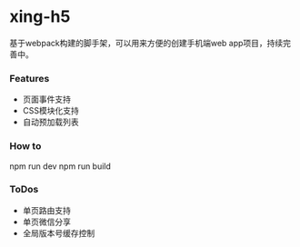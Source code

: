 # xing-h5
基于webpack构建的脚手架，可以用来方便的创建手机端web app项目，持续完善中。

### Features
* 页面事件支持
* CSS模块化支持
* 自动预加载列表

### How to
 npm run dev 
 npm run build 

### ToDos
* 单页路由支持
* 单页微信分享
* 全局版本号缓存控制
